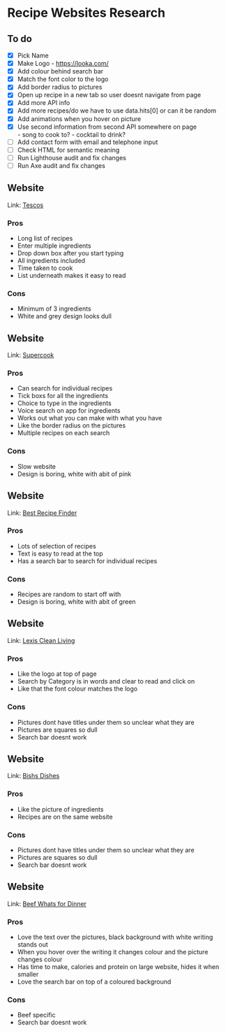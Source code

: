 # Recipe Websites Research

## To do

- [x] Pick Name
- [x] Make Logo - https://looka.com/
- [x] Add colour behind search bar
- [x] Match the font color to the logo
- [x] Add border radius to pictures
- [x] Open up recipe in a new tab so user doesnt navigate from page
- [x] Add more API info
- [x] Add more recipes/do we have to use data.hits[0] or can it be random
- [x] Add animations when you hover on picture
- [x] Use second information from second API somewhere on page  
       - song to cook to? - cocktail to drink?
- [ ] Add contact form with email and telephone input
- [ ] Check HTML for semantic meaning
- [ ] Run Lighthouse audit and fix changes
- [ ] Run Axe audit and fix changes

## Website

Link: [Tescos](https://realfood.tesco.com/what-can-i-make-with.html)

### Pros

- Long list of recipes
- Enter multiple ingredients
- Drop down box after you start typing
- All ingredients included
- Time taken to cook
- List underneath makes it easy to read

### Cons

- Minimum of 3 ingredients
- White and grey design looks dull

## Website

Link: [Supercook](https://www.supercook.com/#/recipes)

### Pros

- Can search for individual recipes
- Tick boxs for all the ingredients
- Choice to type in the ingredients
- Voice search on app for ingredients
- Works out what you can make with what you have
- Like the border radius on the pictures
- Multiple recipes on each search

### Cons

- Slow website
- Design is boring, white with abit of pink

## Website

Link: [Best Recipe Finder](https://bestrecipefinder.com/)

### Pros

- Lots of selection of recipes
- Text is easy to read at the top
- Has a search bar to search for individual recipes

### Cons

- Recipes are random to start off with
- Design is boring, white with abit of green

## Website

Link: [Lexis Clean Living](https://lexiscleankitchen.com/recipe-finder/)

### Pros

- Like the logo at top of page
- Search by Category is in words and clear to read and click on
- Like that the font colour matches the logo

### Cons

- Pictures dont have titles under them so unclear what they are
- Pictures are squares so dull
- Search bar doesnt work

## Website

Link: [Bishs Dishes](https://bishsdishes.wordpress.com/recipe-finder/)

### Pros

- Like the picture of ingredients
- Recipes are on the same website

### Cons

- Pictures dont have titles under them so unclear what they are
- Pictures are squares so dull
- Search bar doesnt work

## Website

Link: [Beef Whats for Dinner](https://www.beefitswhatsfordinner.com/recipes)

### Pros

- Love the text over the pictures, black background with white writing stands out
- When you hover over the writing it changes colour and the picture changes colour
- Has time to make, calories and protein on large website, hides it when smaller
- Love the search bar on top of a coloured background

### Cons

- Beef specific
- Search bar doesnt work
